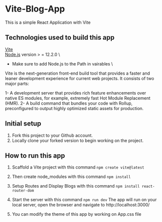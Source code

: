 # Vite-Blog-App
This is a simple React Application with Vite

## Technologies used to build this app
[Vite](https://vitejs.dev/)\
[Node.js](https://nodejs.org/en/) version > = 12.2.0 \ 

- Make sure to add Node.js to the Path in vairables \

Vite is the next-generation front-end build tool that provides a faster and leaner development experience for current web projects. It consists of two major parts:

1- A development server that provides rich feature enhancements over native ES modules, for example, extremely fast Hot Module Replacement (HMR).
2- A build command that bundles your code with Rollup, preconfigured to output highly optimized static assets for production.

## Initial setup
1. Fork this project to your Github account.
2. Locally clone your forked version to begin working on the project.

## How to run this app
1. Scaffold a Vite project with this command
`npm create vite@latest`

2. Then create node_modules with this command
`npm install`

3. Setup Routes and Display Blogs with this command
`npm install react-router-dom`

4. Start the server with this command
`npm run dev`
The app will run on your local server, open the browser and navigate to http://localhost:3000/

5. You can modify the theme of this app by working on App.css file